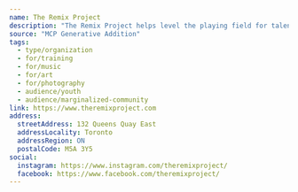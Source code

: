 ```yaml
---
name: The Remix Project
description: "The Remix Project helps level the playing field for talented youth facing barriers pursuing careers in arts and entertainment."
source: "MCP Generative Addition"
tags:
  - type/organization
  - for/training
  - for/music
  - for/art
  - for/photography
  - audience/youth
  - audience/marginalized-community
link: https://www.theremixproject.com
address:
  streetAddress: 132 Queens Quay East
  addressLocality: Toronto
  addressRegion: ON
  postalCode: M5A 3Y5
social:
  instagram: https://www.instagram.com/theremixproject/
  facebook: https://www.facebook.com/theremixproject/
---
```

